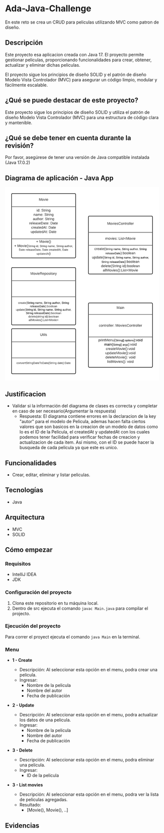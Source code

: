 # Ada-Java-Challenge

En este reto se crea un CRUD para peliculas utilizando MVC como patron de diseño.

## Descripción

Este proyecto esa aplicacion creada con Java 17. El proyecto permite gestionar peliculas, proporcionando funcionalidades para crear, obtener, actualizar y eliminar dichas peliculas.

El proyecto sigue los principios de diseño SOLID y el patrón de diseño Modelo Vista Controlador (MVC) para asegurar un código limpio, modular y fácilmente escalable.

## ¿Qué se puede destacar de este proyecto?

Este proyecto sigue los principios de diseño SOLID y utiliza el patrón de diseño Modelo Vista Controlador (MVC) para una estructura de código clara y mantenible.

## ¿Qué se debe tener en cuenta durante la revisión?

Por favor, asegúrese de tener una versión de Java compatible instalada (Java 17.0.2)

## Diagrama de aplicación - Java App

![ApplicationJava](https://github.com/Gabean01/Ada-Java-Challenge/blob/main/resources/diagram.png)

## Justificacion

- Validar si la información del diagrama de clases es correcta y completar en caso de ser necesario(Argumentar la respuesta)
  - Respuesta: El diagrama contiene errores en la declaracion de la key "autor" para el modelo de Pelicula, ademas hacen falta ciertos valores que son basicos en la creacion de un modelo de datos como lo es el ID de la Pelicula, el createdAt y updatedAt con los cuales podemos tener facilidad para verificar fechas de creacion y actualizacion de cada item. Así mismo, con el ID se puede hacer la busqueda de cada pelicula ya que este es unico.

## Funcionalidades

- Crear, editar, eliminar y listar peliculas.

## Tecnologías

- Java

## Arquitectura

- MVC
- SOLID

## Cómo empezar

### Requisitos

- IntelliJ IDEA
- JDK

### Configuración del proyecto

1. Clona este repositorio en tu máquina local.
2. Dentro de src ejecuta el comando `javac Main.java` para compilar el projecto.

### Ejecución del proyecto

Para correr el proyect ejecuta el comando `java Main` en la terminal.


### Menu

- **1 - Create**
    - Descripción: Al seleccionar esta opción en el menu, podra crear una pelicula.
    - Ingresar:
      - Nombre de la pelicula
      - Nombre del autor
      - Fecha de publicación

- **2 - Update**
    - Descripción: Al seleccionar esta opción en el menu, podra actualizar los datos de una pelicula.
    - Ingresar:
        - Nombre de la pelicula
        - Nombre del autor
        - Fecha de publicación

- **3 - Delete**
    - Descripción: Al seleccionar esta opción en el menu, podra eliminar una pelicula.
    - Ingresar:
        - ID de la pelicula

- **3 - List movies**
    - Descripción: Al seleccionar esta opción en el menu, podra ver la lista de peliculas agregadas.
    - Resultado:
      - [Movie(), Movie(), ..]


## Evidencias

